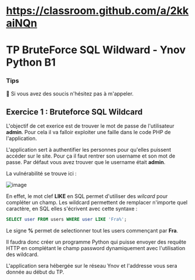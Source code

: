 # https://classroom.github.com/a/2kkaiNQn

# TP BruteForce SQL Wildward - Ynov Python B1


### Tips   

:raising_hand: Si vous avez des soucis n'hésitez pas à m'appeler. 
 
## Exercice 1 : Bruteforce SQL Wildcard

L'objectif de cet exerice est de trouver le mot de passe de l'utilisateur **admin**. 
Pour cela il va falloir exploiter une faille dans le code PHP de l'application. 

L'application sert à authentifier les personnes pour qu'elles puissent accéder sur le site. 
Pour ça il faut rentrer son username et son mot de passe. Par défaut vous avez trouver que le username était **admin**. 

La vulnérabilité se trouve ici : 

![image](https://user-images.githubusercontent.com/51991304/158778405-627896d3-f966-40bd-8afe-ef043949106f.png)

En effet, le mot clef **LIKE** en SQL permet d'utiliser des *wilcard* pour compléter un champ. 
Les wildcard permettent de remplacer n'importe quel caractère, en SQL elles s'écrivent avec cette syntaxe : 

```sql
SELECT user FROM users WHERE user LIKE 'Fra%';
```

Le signe **%** permet de selectionner tout les users commençant par **Fra**. 

Il faudra donc créer un programme Python qui puisse envoyer des requête HTTP en complétant le champ password dynamiquement avec l'utilisation des wildcard. 

L'application sera hébergée sur le réseau Ynov et l'addresse vous sera donnée au début du TP. 
